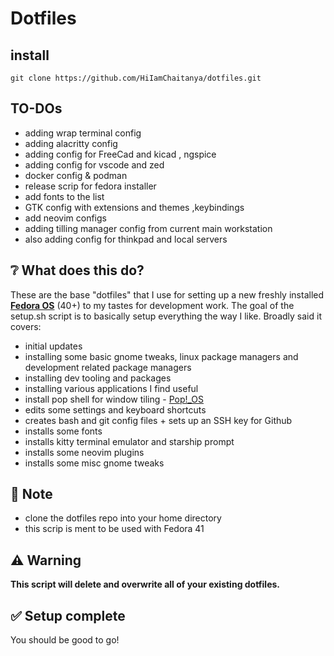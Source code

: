# Dotfiles

## install

```
git clone https://github.com/HiIamChaitanya/dotfiles.git
```
## TO-DOs

- adding wrap terminal config
- adding alacritty config
- adding config for FreeCad and kicad , ngspice
- adding config for vscode and zed
- docker config & podman
- release scrip for fedora installer
- add fonts to the list
- GTK config with extensions and themes ,keybindings
- add neovim configs
- adding tilling manager config from current main workstation
- also adding config for thinkpad and local servers


## ❔ What does this do?

These are the base "dotfiles" that I use for setting up a new freshly installed [**Fedora OS**](https://getfedora.org/) (40+) to my tastes for development work. The goal of the setup.sh script is to basically setup everything the way I like. Broadly said it covers:

- initial updates
- installing some basic gnome tweaks, linux package managers and development related package managers
- installing dev tooling and packages
- installing various applications I find useful
- install pop shell for window tiling - [Pop!\_OS](https://pop.system76.com/)
- edits some settings and keyboard shortcuts
- creates bash and git config files + sets up an SSH key for Github
- installs some fonts
- installs kitty terminal emulator and starship prompt
- installs some neovim plugins
- installs some misc gnome tweaks

## 📝 Note

- clone the dotfiles repo into your home directory
- this scrip is ment to be used with Fedora 41

## ⚠️ Warning

**This script will delete and overwrite all of your existing dotfiles.**

## ✅ Setup complete

You should be good to go!